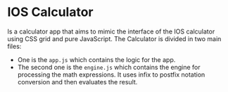 # IOS Calculator
Is a calculator app that aims to mimic the interface of the IOS calculator using CSS grid and pure JavaScript.
The Calculator is divided in two main files: 
- One is the ```app.js``` which contains the logic for the app.
- The second one is the ```engine.js``` which contains the engine for processing the math expressions.
  It uses infix to postfix notation conversion and then evaluates the result.